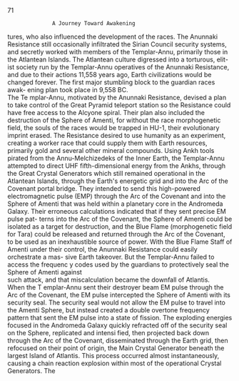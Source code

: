 71 
                                                                                                                                     
          


                  A Journey Toward Awakening
tures, who also influenced the development of the races. The Anunnaki
Resistance still occasionally infiltrated the Sirian Council security systems,
and secretly worked with members of the Templar-Annu, primarily those in
the Atlantean Islands. The Atlantean culture digressed into a torturous, elit-
ist society run by the Templar-Annu operatives of the Anunnaki Resistance,
and due to their actions 11,558 years ago, Earth civilizations would be
changed forever. The first major stumbling block to the guardian races awak-
ening plan took place in 9,558 BC.    
         The Te mplar-Annu, motivated by the Anunnaki Resistance, devised a
plan to take control of the Great Pyramid teleport station so the Resistance
could have free access to the Alcyone spiral. Their plan also included the
destruction of the Sphere of Amenti, for without the race morphogenetic
field, the souls of the races would be trapped in HU-1, their evolutionary
imprint erased. The Resistance desired to use humanity as an experiment,
creating a worker race that could supply them with Earth resources, primarily
gold and several other mineral compounds. Using Ankh tools pirated from
the Annu-Melchizedeks of the Inner Earth, the Templar-Annu attempted to
direct UHF fifth-dimensional energy from the Ankhs, through the Great
Crystal Generators which still remained operational in the Atlantean
Islands, through the Earth's energetic grid and into the Arc of the Covenant
portal bridge. They intended to send this high-powered electromagnetic
pulse (EMP) through the Arc of the Covenant and into the Sphere of
Amenti that was held within a planetary core in the Andromeda Galaxy.
Their erroneous calculations indicated that if they sent precise EM pulse pat-
terns into the Arc of the Covenant, the Sphere of Amenti could be isolated
as a target for destruction, and the Blue Flame (morphogenetic field for Tara)
could be released and returned through the Arc of the Covenant, to be used
as an inexhaustible source of power. With the Blue Flame Staff of Amenti
under their control, the Anunnaki Resistance could easily orchestrate a mas-
sive Earth takeover. But the Templar-Annu failed to access the frequenc y 
      codes used by the guardians to protectively seal the Sphere of Amenti against  
       such attack, and that miscalculation became the downfall of Atlantis.  
    When the T emplar-Annu sent their destroyer beam EM pulse through
the Arc of the Covenant, the EM pulse intercepted the Sphere of Amenti
with its security seal. The security seal would not allow the EM pulse to travel
into the Amenti Sphere, but instead created a double overtone frequency
pattern that sent the EM pulse into a state of fission. The exploding energies
focused in the Andromeda Galaxy quickly refracted off of the security seal on
the Sphere, replicated and intensi fied, then projected back down through the
Arc of the Covenant, disseminated through the Earth grid, then refocused on
their point of origin, the Main Crystal Generator beneath the largest Island
of Atlantis. This process occurred almost instantaneously, causing a chain
reaction explosion within most of the operational Crystal Generators. The